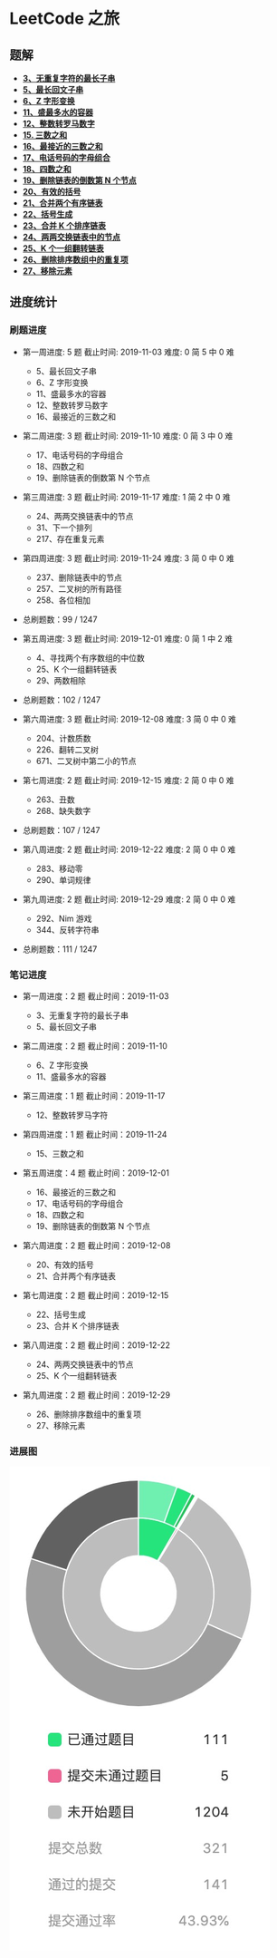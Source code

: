 # LeetCode 之旅

## 题解

- [**3、无重复字符的最长子串**](https://github.com/hubvue/algorithms/issues/32)
- [**5、最长回文子串**](https://github.com/hubvue/algorithms/issues/33)
- [**6、Z 字形变换**](https://github.com/hubvue/algorithms/issues/34)
- [**11、盛最多水的容器**](https://github.com/hubvue/algorithms/issues/35)
- [**12、整数转罗马数字**](https://github.com/hubvue/algorithms/issues/36)
- [**15. 三数之和**](https://github.com/hubvue/algorithms/issues/37)
- [**16、最接近的三数之和**](https://github.com/hubvue/algorithms/issues/38)
- [**17、电话号码的字母组合**](https://github.com/hubvue/algorithms/issues/39)
- [**18、四数之和**](https://github.com/hubvue/algorithms/issues/40)
- [**19、删除链表的倒数第 N 个节点**](https://github.com/hubvue/algorithms/issues/41)
- [**20、有效的括号**](https://github.com/hubvue/algorithms/issues/42)
- [**21、合并两个有序链表**](https://github.com/hubvue/algorithms/issues/43)
- [**22、括号生成**](https://github.com/hubvue/algorithms/issues/44)
- [**23、合并 K 个排序链表**](https://github.com/hubvue/algorithms/issues/45)
- [**24、两两交换链表中的节点**](https://github.com/hubvue/algorithms/issues/46)
- [**25、K 个一组翻转链表**](https://github.com/hubvue/algorithms/issues/47)
- [**26、删除排序数组中的重复项**](https://github.com/hubvue/algorithms/issues/48)
- [**27、移除元素**](https://github.com/hubvue/algorithms/issues/49)

## 进度统计

### 刷题进度

- 第一周进度: 5 题 截止时间: 2019-11-03 难度: 0 简 5 中 0 难

  - 5、最长回文子串
  - 6、Z 字形变换
  - 11、盛最多水的容器
  - 12、整数转罗马数字
  - 16、最接近的三数之和

- 第二周进度: 3 题 截止时间: 2019-11-10 难度: 0 简 3 中 0 难

  - 17、电话号码的字母组合
  - 18、四数之和
  - 19、删除链表的倒数第 N 个节点

- 第三周进度: 3 题 截止时间: 2019-11-17 难度: 1 简 2 中 0 难

  - 24、两两交换链表中的节点
  - 31、下一个排列
  - 217、存在重复元素

- 第四周进度: 3 题 截止时间: 2019-11-24 难度: 3 简 0 中 0 难

  - 237、删除链表中的节点
  - 257、二叉树的所有路径
  - 258、各位相加

* 总刷题数：99 / 1247

- 第五周进度: 3 题 截止时间: 2019-12-01 难度: 0 简 1 中 2 难

  - 4、寻找两个有序数组的中位数
  - 25、K 个一组翻转链表
  - 29、两数相除

* 总刷题数：102 / 1247

- 第六周进度: 3 题 截止时间: 2019-12-08 难度: 3 简 0 中 0 难

  - 204、计数质数
  - 226、翻转二叉树
  - 671、二叉树中第二小的节点

- 第七周进度: 2 题 截止时间: 2019-12-15 难度: 2 简 0 中 0 难

  - 263、丑数
  - 268、缺失数字

* 总刷题数：107 / 1247

- 第八周进度: 2 题 截止时间: 2019-12-22 难度: 2 简 0 中 0 难

  - 283、移动零
  - 290、单词规律

- 第九周进度: 2 题 截止时间: 2019-12-29 难度: 2 简 0 中 0 难

  - 292、Nim 游戏
  - 344、反转字符串

* 总刷题数：111 / 1247

### 笔记进度

- 第一周进度：2 题 截止时间：2019-11-03

  - 3、无重复字符的最长子串
  - 5、最长回文子串

- 第二周进度：2 题 截止时间：2019-11-10

  - 6、Z 字形变换
  - 11、盛最多水的容器

- 第三周进度：1 题 截止时间：2019-11-17

  - 12、整数转罗马字符

- 第四周进度：1 题 截止时间：2019-11-24

  - 15、三数之和

- 第五周进度：4 题 截止时间：2019-12-01

  - 16、最接近的三数之和
  - 17、电话号码的字母组合
  - 18、四数之和
  - 19、删除链表的倒数第 N 个节点

- 第六周进度：2 题 截止时间：2019-12-08

  - 20、有效的括号
  - 21、合并两个有序链表

- 第七周进度：2 题 截止时间：2019-12-15

  - 22、括号生成
  - 23、合并 K 个排序链表

- 第八周进度：2 题 截止时间：2019-12-22

  - 24、两两交换链表中的节点
  - 25、K 个一组翻转链表

- 第九周进度：2 题 截止时间：2019-12-29

  - 26、删除排序数组中的重复项
  - 27、移除元素

### 进展图

![](./2019-12-29.jpg)
